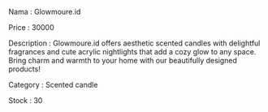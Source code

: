 Nama : Glowmoure.id

Price : 30000

Description : Glowmoure.id offers aesthetic scented candles with delightful fragrances and cute acrylic nightlights that add a cozy glow to any space. Bring charm and warmth to your home with our beautifully designed products!

Category : Scented candle

Stock : 30